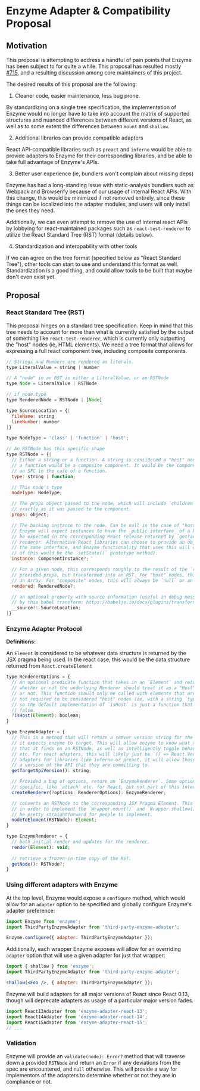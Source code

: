 # Enzyme Adapter & Compatibility Proposal


## Motivation

This proposal is attempting to address a handful of pain points that Enzyme has been
subject to for quite a while.  This proposal has resulted mostly [#715](https://github.com/airbnb/enzyme/issues/715),
and a resulting discussion among core maintainers of this project.

The desired results of this proposal are the following:

1. Cleaner code, easier maintenance, less bug prone.

By standardizing on a single tree specification, the implementation of Enzyme would no longer have
to take into account the matrix of supported structures and nuanced differences between different
versions of React, as well as to some extent the differences between `mount` and `shallow`.

2. Additional libraries can provide compatible adapters

React API-compatible libraries such as `preact` and `inferno` would be able to provide adapters to Enzyme
for their corresponding libraries, and be able to take full advantage of Enzyme's APIs.

3. Better user experience (ie, bundlers won't complain about missing deps)

Enzyme has had a long-standing issue with static-analysis bundlers such as Webpack and Browserify because
of our usage of internal React APIs. With this change, this would be minimized if not removed entirely,
since these things can be localized into the adapter modules, and users will only install the ones they need.

Additionally, we can even attempt to remove the use of internal react APIs by lobbying for react-maintained packages
such as `react-test-renderer` to utilize the React Standard Tree (RST) format (details below).

4. Standardization and interopability with other tools

If we can agree on the tree format (specified below as "React Standard Tree"), other tools can start to use and
understand this format as well. Standardization is a good thing, and could allow tools to be built that maybe
don't even exist yet.


## Proposal


### React Standard Tree (RST)

This proposal hinges on a standard tree specification. Keep in mind that this tree needs to account for more
than what is currently satisfied by the output of something like `react-test-renderer`, which is currently
only outputting the "host" nodes (ie, HTML elements). We need a tree format that allows for expressing a full
react component tree, including composite components.

```js
// Strings and Numbers are rendered as literals.
type LiteralValue = string | number

// A "node" in an RST is either a LiteralValue, or an RSTNode
type Node = LiteralValue | RSTNode

// if node.type
type RenderedNode = RSTNode | [Node]

type SourceLocation = {| 
  fileName: string
  lineNumber: number 
|}

type NodeType = 'class' | 'function' | 'host';

// An RSTNode has this specific shape
type RSTNode = {|
  // Either a string or a function. A string is considered a "host" node, and
  // a function would be a composite component. It would be the component constructor or
  // an SFC in the case of a function.
  type: string | function;

  // This node's type
  nodeType: NodeType;

  // The props object passed to the node, which will include `children` in its raw form,
  // exactly as it was passed to the component.
  props: object;

  // The backing instance to the node. Can be null in the case of "host" nodes and SFCs.
  // Enzyme will expect instances to have the _public interface_ of a React Component, as would
  // be expected in the corresponding React release returned by `getTargetVersion` of the
  // renderer. Alternative React libraries can choose to provide an object here that implements 
  // the same interface, and Enzyme functionality that uses this will continue to work (An example 
  // of this would be the `setState()` prototype method).
  instance: ComponentInstance?;

  // For a given node, this corresponds roughly to the result of the `render` function with the 
  // provided props, but transformed into an RST. For "host" nodes, this will always be `null` or
  // an Array. For "composite" nodes, this will always be `null` or an `RSTNode`.
  rendered: RenderedNode?;

  // an optional property with source information (useful in debug messages) that would be provided
  // by this babel transform: https://babeljs.io/docs/plugins/transform-react-jsx-source/
  __source?: SourceLocation;
|}
```

### Enzyme Adapter Protocol

**Definitions:**

An `Element` is considered to be whatever data structure is returned by the JSX pragma being used. In the 
react case, this would be the data structure returned from `React.createElement`


```js
type RendererOptions = {
  // An optional predicate function that takes in an `Element` and returns
  // whether or not the underlying Renderer should treat it as a "Host" node
  // or not. This function should only be called with elements that are 
  // not required to be considered "host" nodes (ie, with a string `type`),
  // so the default implementation of `isHost` is just a function that returns
  // false.
  ?isHost(Element): boolean;
}

type EnzymeAdapter = {
  // This is a method that will return a semver version string for the _react_ version that
  // it expects enzyme to target. This will allow enzyme to know what to expect in the `instance`
  // that it finds on an RSTNode, as well as intelligently toggle behavior across react versions
  // etc. For react adapters, this will likely just be `() => React.Version`, but for other
  // adapters for libraries like inferno or preact, it will allow those libraries to specify
  // a version of the API that they are committing to.
  getTargetApiVersion(): string;

  // Provided a bag of options, return an `EnzymeRenderer`. Some options can be implementation
  // specific, like `attach` etc. for React, but not part of this interface explicitly.
  createRenderer(?options: RendererOptions): EnzymeRenderer;

  // converts an RSTNode to the corresponding JSX Pragma Element. This will be needed
  // in order to implement the `Wrapper.mount()` and `Wrapper.shallow()` methods, but should
  // be pretty straightforward for people to implement.
  nodeToElement(RSTNode): Element;
}

type EnzymeRenderer = {
  // both initial render and updates for the renderer.
  render(Element): void;
  
  // retrieve a frozen-in-time copy of the RST.
  getNode(): RSTNode?;
}
```


### Using different adapters with Enzyme

At the top level, Enzyme would expose a `configure` method, which would allow for an `adapter`
option to be specified and globally configure Enzyme's adapter preference:

```js
import Enzyme from 'enzyme';
import ThirdPartyEnzymeAdapter from 'third-party-enzyme-adapter';

Enzyme.configure({ adapter: ThirdPartyEnzymeAdapter });

```

Additionally, each wrapper Enzyme exposes will allow for an overriding `adapter` option that will use a
given adapter for just that wrapper:

```jsx
import { shallow } from 'enzyme';
import ThirdPartyEnzymeAdapter from 'third-party-enzyme-adapter';

shallow(<Foo />, { adapter: ThirdPartyEnzymeAdapter });
```

Enzyme will build adapters for all major versions of React since React 0.13, though will deprecate
adapters as usage of a particular major version fades.

```js
import React13Adapter from 'enzyme-adapter-react-13';
import React14Adapter from 'enzyme-adapter-react-14';
import React15Adapter from 'enzyme-adapter-react-15';
// ...
```

### Validation

Enzyme will provide an `validate(node): Error?` method that will traverse down a provided `RSTNode` and 
return an `Error` if any deviations from the spec are encountered, and `null` otherwise. This will 
provide a way for implementors of the adapters to determine whether or not they are in compliance or not.
